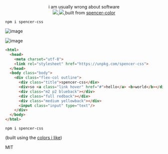
<div align="center">
  <div>i am usually wrong about software</div>
  <a href="https://npmjs.org/package/spencer-css">
    <img src="https://img.shields.io/npm/v/spencer-css.svg?style=flat-square" />
  </a>
  <a href="https://unpkg.com/spencer-css">
    <img src="https://badge-size.herokuapp.com/spencermountain/spencer-css/gh-pages/builds/spencer.min.css" />
  </a>
  built from <a href="https://spencermounta.in/spencer-color/">spencer-color</a>
</div>

`npm i spencer-css`

![image](https://user-images.githubusercontent.com/399657/50425342-2bf74580-0842-11e9-8b37-ad4d1a7326f1.png)


![image](https://user-images.githubusercontent.com/399657/43024841-89e68470-8c3d-11e8-85c2-f7454136a50f.png)

```html
<html>
  <head>
    <meta charset="utf-8">
    <link rel="stylesheet" href="https://unpkg.com/spencer-css">
  </head>
  <body class="body">
    <div class="flex-col outline">
      <div class="title">spencer-css</div>
      <div>so <a class="link hover" href="#">hello</a> <b>world</b></div>
      <div class="m2 p2 blueback"></div>
      <div class="full redback"></div>
      <div class="medium yellowback"></div>
      <input class="input" type="text"/>
    </div>
  </body>
</html>
```

`npm i spencer-css`

(built using the [colors i like](https://beta.observablehq.com/@spencermountain/colors-i-like))

<!-- ### class-list
*(from /\{\n[^}]+\})/* -->

MIT
